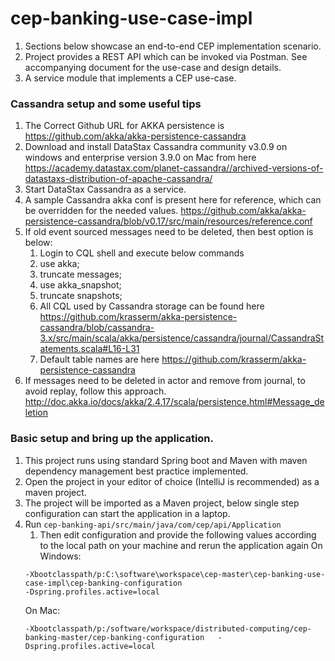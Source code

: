 
# cep-banking-use-case-impl

1. Sections below showcase an end-to-end CEP implementation scenario.
2. Project provides a REST API which can be invoked via Postman. See accompanying document for the use-case and design details.
3. A service module that implements a CEP use-case.

### Cassandra setup and some useful tips

1. The Correct Github URL for AKKA persistence is https://github.com/akka/akka-persistence-cassandra 
2. Download and install DataStax Cassandra community v3.0.9 on windows and enterprise version 3.9.0 on Mac from here https://academy.datastax.com/planet-cassandra//archived-versions-of-datastaxs-distribution-of-apache-cassandra/ 
3. Start DataStax Cassandra as a service.
4. A sample Cassandra akka conf is present here for reference, which can be overridden for the needed values. https://github.com/akka/akka-persistence-cassandra/blob/v0.17/src/main/resources/reference.conf
5. If old event sourced messages need to be deleted, then best option is below: 
    1. Login to CQL shell and execute below commands
    2. use akka;
    3. truncate messages;
    4. use akka_snapshot;
    5. truncate snapshots;
    6. All CQL used by Cassandra storage can be found here https://github.com/krasserm/akka-persistence-cassandra/blob/cassandra-3.x/src/main/scala/akka/persistence/cassandra/journal/CassandraStatements.scala#L16-L31
    7. Default table names are here https://github.com/krasserm/akka-persistence-cassandra
6. If messages need to be deleted in actor and remove from journal, to avoid replay, follow this approach.  http://doc.akka.io/docs/akka/2.4.17/scala/persistence.html#Message_deletion 

### Basic setup and bring up the application.

1. This project runs using standard Spring boot and Maven with maven dependency management best practice implemented.
2. Open the project in your editor of choice (IntelliJ is recommended) as a maven project.
3. The project will be imported as a Maven project, below single step configuration can start the application in a laptop.
4. Run `cep-banking-api/src/main/java/com/cep/api/Application` 
    1. Then edit configuration and provide the following values according to the local path on your machine and rerun the application again
    On Windows:
    ```
    -Xbootclasspath/p:C:\software\workspace\cep-master\cep-banking-use-case-impl\cep-banking-configuration   
    -Dspring.profiles.active=local
    ```
    On Mac:
    ```
    -Xbootclasspath/p:/software/workspace/distributed-computing/cep-banking-master/cep-banking-configuration   -Dspring.profiles.active=local
    ```
